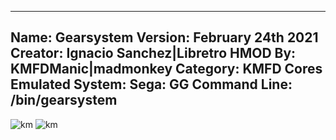 -----------------------
Name: Gearsystem
Version: February 24th 2021
Creator: Ignacio Sanchez|Libretro
HMOD By: KMFDManic|madmonkey
Category: KMFD Cores
Emulated System: Sega: GG
Command Line: /bin/gearsystem
-----------------------
![km](https://i.imgur.com/xzgQLIR.png)
![km](https://i.imgur.com/6TMPK0c.png)
